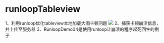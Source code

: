 # runloopTableview
1、利用runloop优化tableview本地加载大图卡顿问题
![](http://oqfs0y2cu.bkt.clouddn.com/17-10-31/35516679.jpg)
2、捕获卡顿崩溃信息，并上传至服务器
3、RunloopDemo04是使用runloop让崩溃的程序起死回生的例子

